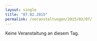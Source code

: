```yaml
---
layout: single
title: "07.02.2015"
permalink: /veranstaltungen/2015/02/07/
---
```


Keine Veranstaltung an diesem Tag.
